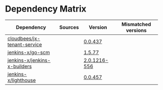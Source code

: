 # Dependency Matrix

Dependency | Sources | Version | Mismatched versions
---------- | ------- | ------- | -------------------
[cloudbees/jx-tenant-service](https://github.com/cloudbees/jx-tenant-service) |  | [0.0.437](https://github.com/cloudbees/jx-tenant-service/releases/tag/v0.0.437) | 
[jenkins-x/go-scm](https://github.com/jenkins-x/go-scm) |  | [1.5.77]() | 
[jenkins-x/jenkins-x-builders](https://github.com/jenkins-x/jenkins-x-builders) |  | [2.0.1216-556]() | 
[jenkins-x/lighthouse](https://github.com/jenkins-x/lighthouse) |  | [0.0.457]() | 
